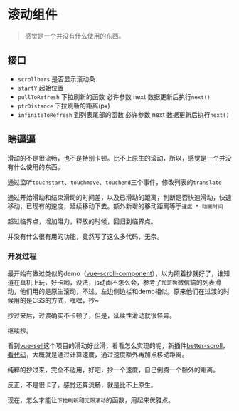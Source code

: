 # 滚动组件

> 感觉是一个并没有什么使用的东西。

## 接口

* `scrollbars` 是否显示滚动条
* `startY` 起始位置
* `pullToRefresh` 下拉刷新的函数 必许参数 next 数据更新后执行`next()`
* `ptrDistance` 下拉刷新的距离(px)
* `infiniteToRefresh` 到列表尾部的函数 必许参数 next 数据更新后执行`next()`

## 瞎逼逼

滑动的不是很流畅，也不是特别卡顿。比不上原生的滚动，所以，感觉是一个并没有什么使用的东西。

通过监听`touchstart`、`touchmove`、`touchend`三个事件，修改列表的`translate`

通过开始滑动和结束滑动的时间差，以及已滑动的距离，判断是否快速滑动，快速移动，已现有的速度，延续移动下去。额外新增的移动距离等于`速度 * 动画时间`

超过临界点，增加阻力，释放的时候，回归到临界点。

并没有什么很有用的功能，竟然写了这么多代码，无奈。

### 开发过程

最开始有做过类似的demo（[vue-scroll-component](https://github.com/onlyling/some-demo/tree/master/vue-scroll-component)），以为照着抄就好了，谁知道在真机上玩，好卡哟，没法，js动画不怎么会，参考了`加班狗`微信端的列表滑动，他们用的是原生滚动，不过，左边侧边栏和demo相似。原来他们在过渡的时候用的是CSS的方式，嘿嘿，抄~

抄过来后，过渡确实不卡顿了，但是，延续性滑动就很怪异。

继续抄。

看到[vue-sell](https://github.com/ustbhuangyi/vue-sell)这个项目的滑动好丝滑，看看怎么实现的呢，新插件[better-scroll](https://github.com/ustbhuangyi/better-scroll)，[看代码](https://github.com/ustbhuangyi/better-scroll/blob/master/src/util/momentum.js)，大概就是通过计算速度，通过速度额外再加点移动距离。

纯粹的抄过来，完全不适用，好吧，抄一个速度，自己倒腾一个额外的距离。

反正，不是很卡了，感觉还算流畅，就是比不上原生。

现在，怎么才能让`下拉刷新`和`无限滚动`的函数，用起来优雅点。

